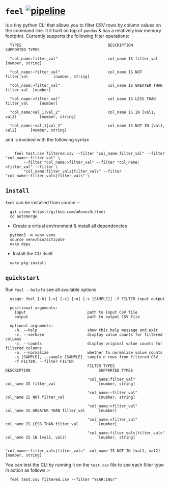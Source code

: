 # `feel` [![pipeline](https://github.com/a6enez3r/feel/actions/workflows/pipeline.yml/badge.svg)](https://github.com/a6enez3r/feel/actions/workflows/pipeline.yml)

Is a tiny python CLI that allows you to filter CSV rows by column values on the command line. It it built on top of `pandas` & has a relatively low memory footprint. Currently supports the following filter operations:

```shell
  TYPES                                      DESCRIPTION                          SUPPORTED TYPES

  "col_name:filter_val"                      col_name IS filter_val               [number, string]

  "col_name:~filter_val"                     col_name IS NOT filter_val           [number, string]

  "col_name:>filter_val"                     col_name IS GREATER THAN filter_val  [number]

  "col_name:<filter_val"                     col_name IS LESS THAN filter_val     [number]

  "col_name:val_1|val_2"                     col_name IS IN [val1, val2]          [number, string]

  "col_name:~val_1|val_2"                    col_name IS NOT IN [val1, val2]      [number, string]
```

and is invoked with the following syntax

```shell

    feel test.csv filtered.csv --filter "col_name:filter_val" --filter "col_name:~filter_val" \
        --filter "col_name:>filter_val" --filter "col_name:<filter_val" --filter \
        "col_name:filter_vals|filter_vals" --filter "col_name:~filter_vals|filter_vals" \
```

## `install`

`feel` can be installed from source :-

```shell
  git clone https://github.com/a6enez3r/feel
  cd automerge
```

- Create a virtual environment & install all dependencies

```shell
  python3 -m venv venv
  source venv/bin/activate
  make deps
```
- Install the CLI itself

```shell
  make pkg-install
```

## `quickstart`

Run `feel --help` to see all available options

```shell
  usage: feel [-h] [-v] [-c] [-n] [-s [SAMPLE]] -f FILTER input output

  positional arguments:
    input                           path to input CSV file
    output                          path to output CSV file

  optional arguments:
    -h, --help                      show this help message and exit
    -v, --verbose                   display value counts for filtered columns
    -c, --counts                    display original value counts for filtered columns
    -n, --normalize                 whether to normalize value counts
    -s [SAMPLE], --sample [SAMPLE]  sample n rows from filtered CSV
    -f FILTER, --filter FILTER      
                                    FILTER TYPES                         DESCRIPTION                              SUPPORTED TYPES
                                    
                                    "col_name:filter_val"                col_name IS filter_val                   [number, string]
                                    
                                    "col_name:~filter_val"               col_name IS NOT filter_val               [number, string]
                                    
                                    "col_name:>filter_val"               col_name IS GREATER THAN filter_val      [number]
                                    
                                    "col_name:<filter_val"               col_name IS LESS THAN filter_val         [number]
                                    
                                    "col_name:filter_vals|filter_vals"   col_name IS IN [val1, val2]              [number, string]
                                            
                                    "col_name:~filter_vals|filter_vals"  col_name IS NOT IN [val1, val2]          [number, string]
```

You can test the CLI by running it on the `test.csv` file to see each filter type in action as follows :-

```shell
  feel test.csv filtered.csv --filter "YEAR:1957"
```